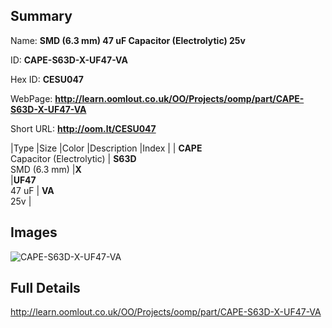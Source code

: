 

## Summary
 
Name: __SMD (6.3 mm) 47 uF Capacitor (Electrolytic) 25v__

ID: __CAPE-S63D-X-UF47-VA__

Hex ID: __CESU047__

WebPage: __http://learn.oomlout.co.uk/OO/Projects/oomp/part/CAPE-S63D-X-UF47-VA__

Short URL: __http://oom.lt/CESU047__


|Type   |Size   |Color   |Description   |Index   |
| __CAPE__ <br>Capacitor (Electrolytic)  | __S63D__<br>SMD (6.3 mm)   |__X__<br>    |__UF47__<br>47 uF    | __VA__<br> 25v |


## Images
![CAPE-S63D-X-UF47-VA](http://oomlout.com/oomp-gen/parts/CAPE-S63D-X-UF47-VA/CAPE-S63D-X-UF47-VA_420.jpg)

## Full Details

 http://learn.oomlout.co.uk/OO/Projects/oomp/part/CAPE-S63D-X-UF47-VA

